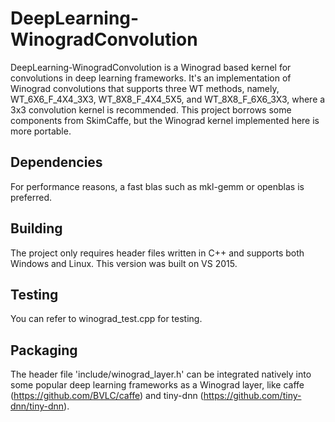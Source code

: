 # DeepLearning-WinogradConvolution
DeepLearning-WinogradConvolution is a Winograd based kernel for convolutions in deep learning frameworks. It's an implementation of Winograd convolutions that supports three WT methods, namely, WT_6X6_F_4X4_3X3, WT_8X8_F_4X4_5X5, and WT_8X8_F_6X6_3X3, where a 3x3 convolution kernel is recommended. This project borrows some components from SkimCaffe, but the Winograd kernel implemented here is more portable.

## Dependencies
For performance reasons, a fast blas such as mkl-gemm or openblas is preferred.

## Building
The project only requires header files written in C++ and supports both Windows and Linux. This version was built on VS 2015.

## Testing
You can refer to winograd_test.cpp for testing.

## Packaging
The header file 'include/winograd_layer.h' can be integrated natively into some popular deep learning frameworks as a Winograd layer, like caffe (https://github.com/BVLC/caffe) and tiny-dnn (https://github.com/tiny-dnn/tiny-dnn).

#